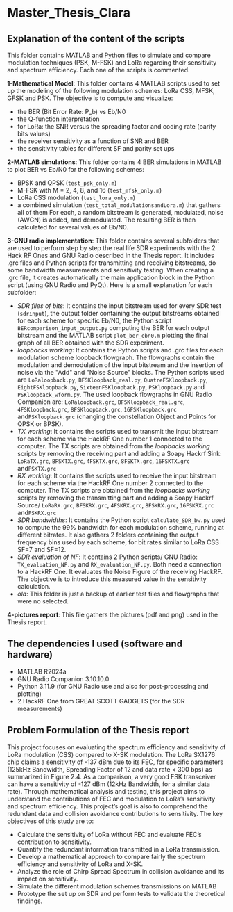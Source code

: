# Master_Thesis_Clara

## Explanation of the content of the scripts
This folder contains MATLAB and Python files to simulate and compare modulation techniques (PSK, M-FSK) and LoRa regarding their sensitivity and spectrum efficiency. Each one of the scripts is commented.

**1-Mathematical Model**: This folder contains 4 MATLAB scripts used to set up the modeling of the following modulation schemes: LoRa CSS, MFSK, GFSK and PSK. The objective is to compute and visualize:
- the BER (Bit Error Rate: P_b) vs Eb/N0
- the Q-function interpretation
- for LoRa: the SNR versus the spreading factor and coding rate (parity bits values) 
- the receiver sensitivity as a function of SNR and BER
- the sensitivity tables for different SF and parity set ups

**2-MATLAB simulations**: This folder contains 4 BER simulations in MATLAB to plot BER vs Eb/N0 for the following schemes:
- BPSK and QPSK (`test_psk_only.m`)
- M-FSK with M = 2, 4, 8, and 16 (`test_mfsk_only.m`)
- LoRa CSS modulation (`test_lora_only.m`)
- a combined simulation (`test_total_modulationsandLora.m`) that gathers all of them
For each, a random bitstream is generated, modulated, noise (AWGN) is added, and demodulated. The resulting BER is then calculated for several values of Eb/N0.

**3-GNU radio implementation**: This folder contains several subfolders that are used to perform step by step the real life SDR experiments with the 2 Hack RF Ones and GNU Radio described in the Thesis report. It includes .grc files and Python scripts for transmitting and receiving bitstreams, do some bandwidth measurements and sensitivity testing. When creating a .grc file, it creates automatically the main application block in the Python script (using GNU Radio and PyQt). Here is a small explanation for each subfolder:
- *SDR files of bits*: It contains the input bitstream used for every SDR test (`sdrinput`), the output folder containing the output bitstreams obtained for each scheme for specific Eb/N0, the Python script `BERcomparison_input_output.py` computing the BER for each output bitstream and the MATLAB script `plot_ber_ebn0.m` plotting the final graph of all BER obtained with the SDR experiment.
- *loopbacks working*: It contains the Python scripts and .grc files for each modulation scheme loopback flowgraph. The flowgraphs contain the modulation and demodulation of the input bitstream and the insertion of noise via the "Add" and "Noise Source" blocks. The Python scripts used are `LoRaloopback.py`, `BFSKloopback_real.py`, `QuatreFSKloopback.py`, `EightFSKloopback.py`, `SixteenFSKloopback.py`, `PSKloopback.py` and `PSKloopback_wform.py`. The used loopback flowgraphs in GNU Radio Companion are: `LoRaloopback.grc`, `BFSKloopback_real.grc`, `4FSKloopback.grc`, `8FSKloopback.grc`, `16FSKloopback.grc` and`PSKloopback.grc` (changing the constellation Object and Points for QPSK or BPSK). 
- *TX working*: It contains the scripts used to transmit the input bitstream for each scheme via the HackRF One number 1 connected to the computer. The TX scripts are obtained from the *loopbacks working* scripts by removing the receiving part and adding a Soapy Hackrf Sink: `LoRaTX.grc`, `BFSKTX.grc`, `4FSKTX.grc`, `8FSKTX.grc`, `16FSKTX.grc` and`PSKTX.grc`
- *RX working*: It contains the scripts used to receive the input bitstream for each scheme via the HackRF One number 2 connected to the computer. The TX scripts are obtained from the *loopbacks working* scripts by removing the transmitting part and adding a Soapy Hackrf Source/ `LoRaRX.grc`, `BFSKRX.grc`, `4FSKRX.grc`, `8FSKRX.grc`, `16FSKRX.grc` and`PSKRX.grc`
- *SDR bandwidths*: It contains the Python script `calculate_SDR_bw.py` used to compute the 99% bandwidth for each modulation scheme, running at different bitrates. It also gathers 2 folders containing the output frequency bins used by each scheme, for bit rates similar to LoRa CSS SF=7 and SF=12.
- *SDR evaluation of NF*: It contains 2 Python scripts/ GNU Radio: `TX_evaluation_NF.py` and `RX_evaluation_NF.py`. Both need a connection to a HackRF One. It evaluates the Noise Figure of the receiving HackRF. The objective is to introduce this measured value in the sensitivity calculation.
- *old*: This folder is just a backup of earlier test files  and flowgraphs that were no selected.

**4-pictures report**: This file gathers the pictures (pdf and png) used in the Thesis report.


## The dependencies I used (software and hardware)
- MATLAB R2024a 
- GNU Radio Companion 3.10.10.0 
- Python 3.11.9 (for GNU Radio use and also for post-processing and plotting)
- 2 HackRF One from GREAT SCOTT GADGETS (for the SDR measurements)


## Problem Formulation of the Thesis report
This project focuses on evaluating the spectrum efficiency and sensitivity of LoRa modulation
(CSS) compared to X-SK modulation. The LoRa SX1276 chip claims a sensitivity of -137 dBm
due to its FEC, for specific parameters (125kHz Bandwidth, Spreading Factor of 12 and data rate
< 300 bps) as summarized in Figure 2.4. As a comparison, a very good FSK transceiver can have
a sensitivity of -127 dBm (12kHz Bandwidth, for a similar data rate). Through mathematical
analysis and testing, this project aims to understand the contributions of FEC and modulation
to LoRa’s sensitivity and spectrum efficiency. This project’s goal is also to comprehend the
redundant data and collision avoidance contributions to sensitivity.
The key objectives of this study are to:
- Calculate the sensitivity of LoRa without FEC and evaluate FEC’s contribution to
sensitivity.
- Quantify the redundant information transmitted in a LoRa transmission.
- Develop a mathematical approach to compare fairly the spectrum efficiency and sensitivity
of LoRa and X-SK.
- Analyze the role of Chirp Spread Spectrum in collision avoidance and its impact on
sensitivity.
- Simulate the different modulation schemes transmissions on MATLAB
- Prototype the set up on SDR and perform tests to validate the theoretical findings.